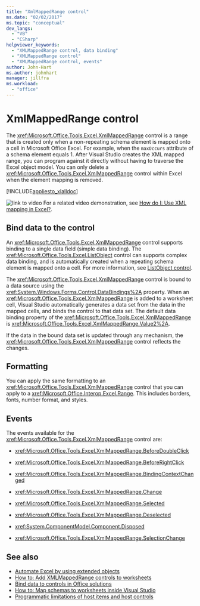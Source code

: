 ```yaml
---
title: "XmlMappedRange control"
ms.date: "02/02/2017"
ms.topic: "conceptual"
dev_langs:
  - "VB"
  - "CSharp"
helpviewer_keywords:
  - "XMLMappedRange control, data binding"
  - "XMLMappedRange control"
  - "XMLMappedRange control, events"
author: John-Hart
ms.author: johnhart
manager: jillfra
ms.workload:
  - "office"
---
```

# XmlMappedRange control
  The <xref:Microsoft.Office.Tools.Excel.XmlMappedRange> control is a range that is created only when a non-repeating schema element is mapped onto a cell in Microsoft Office Excel. For example, when the `maxOccurs` attribute of a schema element equals 1. After Visual Studio creates the XML mapped range, you can program against it directly without having to traverse the Excel object model. You can only delete a <xref:Microsoft.Office.Tools.Excel.XmlMappedRange> control within Excel when the element mapping is removed.

 [!INCLUDE[appliesto_xlalldoc](../vsto/includes/appliesto-xlalldoc-md.md)]

 ![link to video](../vsto/media/playvideo.gif "link to video") For a related video demonstration, see [How do I: Use XML mapping in Excel?](https://msdn.microsoft.com/).

## Bind data to the control
 An <xref:Microsoft.Office.Tools.Excel.XmlMappedRange> control supports binding to a single data field (simple data binding). The <xref:Microsoft.Office.Tools.Excel.ListObject> control can supports complex data binding, and is automatically created when a repeating schema element is mapped onto a cell. For more information, see [ListObject control](../vsto/listobject-control.md).

 The <xref:Microsoft.Office.Tools.Excel.XmlMappedRange> control is bound to a data source using the <xref:System.Windows.Forms.Control.DataBindings%2A> property. When an <xref:Microsoft.Office.Tools.Excel.XmlMappedRange> is added to a worksheet cell, Visual Studio automatically generates a data set from the data in the mapped cells, and binds the control to that data set. The default data binding property of the <xref:Microsoft.Office.Tools.Excel.XmlMappedRange> is <xref:Microsoft.Office.Tools.Excel.XmlMappedRange.Value2%2A>.

 If the data in the bound data set is updated through any mechanism, the <xref:Microsoft.Office.Tools.Excel.XmlMappedRange> control reflects the changes.

## Formatting
 You can apply the same formatting to an <xref:Microsoft.Office.Tools.Excel.XmlMappedRange> control that you can apply to a <xref:Microsoft.Office.Interop.Excel.Range>. This includes borders, fonts, number format, and styles.

## Events
 The events available for the <xref:Microsoft.Office.Tools.Excel.XmlMappedRange> control are:

- <xref:Microsoft.Office.Tools.Excel.XmlMappedRange.BeforeDoubleClick>

- <xref:Microsoft.Office.Tools.Excel.XmlMappedRange.BeforeRightClick>

- <xref:Microsoft.Office.Tools.Excel.XmlMappedRange.BindingContextChanged>

- <xref:Microsoft.Office.Tools.Excel.XmlMappedRange.Change>

- <xref:Microsoft.Office.Tools.Excel.XmlMappedRange.Selected>

- <xref:Microsoft.Office.Tools.Excel.XmlMappedRange.Deselected>

- <xref:System.ComponentModel.Component.Disposed>

- <xref:Microsoft.Office.Tools.Excel.XmlMappedRange.SelectionChange>

## See also
- [Automate Excel by using extended objects](../vsto/automating-excel-by-using-extended-objects.md)
- [How to: Add XMLMappedRange controls to worksheets](../vsto/how-to-add-xmlmappedrange-controls-to-worksheets.md)
- [Bind data to controls in Office solutions](../vsto/binding-data-to-controls-in-office-solutions.md)
- [How to: Map schemas to worksheets inside Visual Studio](../vsto/how-to-map-schemas-to-worksheets-inside-visual-studio.md)
- [Programmatic limitations of host items and host controls](../vsto/programmatic-limitations-of-host-items-and-host-controls.md)
